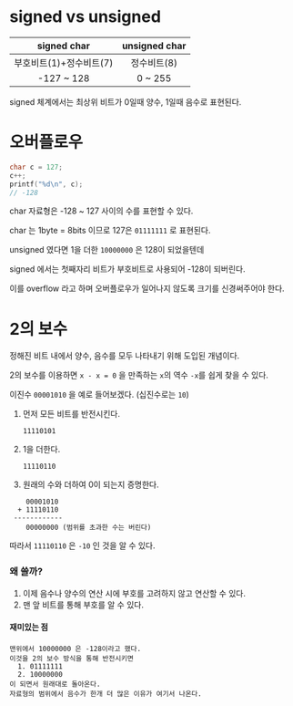 # signed vs unsigned

|signed char|unsigned char|
|:---:|:---:|
|부호비트(1)+정수비트(7)|정수비트(8)|
|-127 ~ 128|0 ~ 255|

signed 체계에서는 최상위 비트가 0일때 양수, 1일때 음수로 표현된다.

# 오버플로우

```.c
char c = 127;
c++;
printf("%d\n", c);
// -128
```

char 자료형은 -128 ~ 127 사이의 수를 표현할 수 있다.

char 는 1byte = 8bits 이므로 127은 `01111111` 로 표현된다.

unsigned 였다면 1을 더한 `10000000` 은 128이 되었을텐데

signed 에서는 첫째자리 비트가 부호비트로 사용되어 -128이 되버린다.

이를 overflow 라고 하며 오버플로우가 일어나지 않도록 크기를 신경써주어야 한다.

# 2의 보수

정해진 비트 내에서 양수, 음수를 모두 나타내기 위해 도입된 개념이다.

2의 보수를 이용하면 `x - x = 0` 을 만족하는 `x`의 역수 `-x`를 쉽게 찾을 수 있다.

이진수 `00001010` 을 예로 들어보겠다. (십진수로는 `10`)

1. 먼저 모든 비트를 반전시킨다.

    `11110101`
    
2. 1을 더한다.

    `11110110`

3. 원래의 수와 더하여 0이 되는지 증명한다.
```
    00001010
  + 11110110
 ------------ 
    00000000 (범위를 초과한 수는 버린다)
```

따라서 `11110110` 은 `-10` 인 것을 알 수 있다.

### 왜 쓸까?

1. 이제 음수나 양수의 연산 시에 부호를 고려하지 않고 연산할 수 있다.
2. 맨 앞 비트를 통해 부호를 알 수 있다.

#### 재미있는 점

    맨위에서 10000000 은 -128이라고 했다.
    이것을 2의 보수 방식을 통해 반전시키면
      1. 01111111
      2. 10000000
    이 되면서 원래대로 돌아온다.
    자료형의 범위에서 음수가 한개 더 많은 이유가 여기서 나온다.
